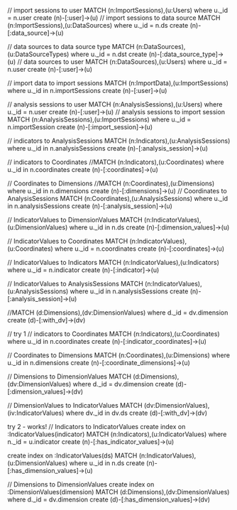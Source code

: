 // import sessions to user
MATCH (n:ImportSessions),(u:Users) where u._id = n.user create (n)-[:user]->(u)
// import sessions to data source
MATCH (n:ImportSessions),(u:DataSources) where u._id = n.ds create (n)-[:data_source]->(u)

// data sources to data source type
MATCH (n:DataSources),(u:DataSourceTypes) where u._id = n.dst create (n)-[:data_source_type]->(u)
// data sources to user
MATCH (n:DataSources),(u:Users) where u._id = n.user create (n)-[:user]->(u)

// import data to import sessions
MATCH (n:ImportData),(u:ImportSessions) where u._id in n.importSessions create (n)-[:user]->(u)

// analysis sessions to user
MATCH (n:AnalysisSessions),(u:Users) where u._id = n.user create (n)-[:user]->(u)
// analysis sessions to import session
MATCH (n:AnalysisSessions),(u:ImportSessions) where u._id = n.importSession create (n)-[:import_session]->(u)

// indicators to AnalysisSessions
MATCH (n:Indicators),(u:AnalysisSessions) where u._id in n.analysisSessions create (n)-[:analysis_session]->(u)

// indicators to Coordinates
//MATCH (n:Indicators),(u:Coordinates) where u._id in n.coordinates create (n)-[:coordinates]->(u)

// Coordinates to Dimensions
//MATCH (n:Coordinates),(u:Dimensions) where u._id in n.dimensions create (n)-[:dimensions]->(u)
// Coordinates to AnalysisSessions
MATCH (n:Coordinates),(u:AnalysisSessions) where u._id in n.analysisSessions create (n)-[:analysis_session]->(u)

// IndicatorValues to DimensionValues
MATCH (n:IndicatorValues),(u:DimensionValues) where u._id in n.ds create (n)-[:dimension_values]->(u)

// IndicatorValues to Coordinates
MATCH (n:IndicatorValues),(u:Coordinates) where u._id = n.coordinates create (n)-[:coordinates]->(u)

// IndicatorValues to Indicators
MATCH (n:IndicatorValues),(u:Indicators) where u._id = n.indicator create (n)-[:indicator]->(u)

// IndicatorValues to AnalysisSessions
MATCH (n:IndicatorValues),(u:AnalysisSessions) where u._id in n.analysisSessions create (n)-[:analysis_session]->(u)


//MATCH (d:Dimensions),(dv:DimensionValues) where d._id = dv.dimension create (d)-[:with_dv]->(dv)

// try 1
// indicators to Coordinates
MATCH (n:Indicators),(u:Coordinates) where u._id in n.coordinates create (n)-[:indicator_coordinates]->(u)

// Coordinates to Dimensions
MATCH (n:Coordinates),(u:Dimensions) where u._id in n.dimensions create (n)-[:coordinate_dimensions]->(u)

// Dimensions to DimensionValues
MATCH (d:Dimensions),(dv:DimensionValues) where d._id = dv.dimension create (d)-[:dimension_values]->(dv)

// DimensionValues to IndicatorValues
MATCH (dv:DimensionValues),(iv:IndicatorValues) where dv._id in dv.ds create (d)-[:with_dv]->(dv)


try 2 - works!
// Indicators to IndicatorValues
create index on :IndicatorValues(indicator)
MATCH (n:Indicators),(u:IndicatorValues) where n._id = u.indicator create (n)-[:has_indicator_values]->(u)

create index on :IndicatorValues(ds)
MATCH (n:IndicatorValues),(u:DimensionValues) where u._id in n.ds create (n)-[:has_dimension_values]->(u)

// Dimensions to DimensionValues
create index on :DimensionValues(dimension)
MATCH (d:Dimensions),(dv:DimensionValues) where d._id = dv.dimension create (d)-[:has_dimension_values]->(dv)
